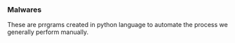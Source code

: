 ### Malwares

These are prrgrams created in python language to automate the process we generally perform manually.
